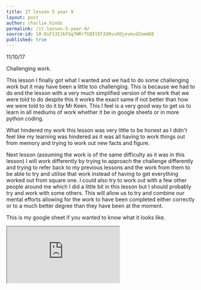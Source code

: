 ```yaml
---
title: IT lesson 5 year 9
layout: post
author: charlie.hinds
permalink: /it-lesson-5-year-9/
source-id: 10-OiF13IJkFGq7WRrTUQItEFZd9vuXOjevmvdZnmmD8
published: true
---
```

11/10/17

Challenging work.

   This lesson I finally got what I wanted and we had to do some challenging work but it may have been a little too challenging. This is because we had to do end the lesson with a very much simplified version of the work that we were told to do despite this it works the exact same if not better than how we were told to do it by Mr Keen. This I feel is a very good way to get us to learn in all mediums of work whether it be in google sheets or in more python coding.

   What hindered my work this lesson was very little to be honest as I didn't feel like my learning was hindered as it was all having to work things out from memory and trying to work out new facts and figure. 

   Next lesson (assuming the work is of the same difficulty as it was in this lesson) I will work differently by trying to approach the challenge differently and trying to refer back to my previous lessons and the work from them to be able to try and utilise that work instead of having to get everything worked out from square one. I could also try to work out with a few other people around me which I did a little bit in this lesson but I should  probably try and work with some others. This will allow us to try and combine our mental efforts allowing for the work to have been completed either correctly or to a much better degree than they have been at the moment.
   
   This is my google sheet if you wanted to know what it looks like.
   <iframe src="https://docs.google.com/spreadsheets/d/e/2PACX-1vRLTQpuSAz4EoHYArQ_OZmmYjrTkQiWRxh_FXRurHylzug79zpnyaNCb-9k0-90XyHOShzH_s2hPiWg/pubhtml?widget=true&amp;headers=false"> height="425" width="675"</iframe>

